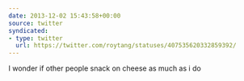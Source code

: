 ```yaml
---
date: 2013-12-02 15:43:58+00:00
source: twitter
syndicated:
- type: twitter
  url: https://twitter.com/roytang/statuses/407535620332859392/
---
```


I wonder if other people snack on cheese as much as i do